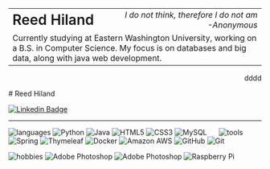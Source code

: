 <table width="100%"> <!-- Markdown formats this header weird -->
  <tr>
    <td align="left"><span style="font-size: 28px; font-weight: 600;">Reed Hiland</span></td>
    <td align="right">
    <i>I do not think, therefore I do not am<br>-Anonymous</i></td>
  </tr>
  <tr>
    <td colspan="2">Currently studying at Eastern Washington University, working on a B.S. in Computer Science. My focus is on databases and big data, along with java web development.</td>
  </tr>
</table>

<p align="right">dddd</p>
# Reed Hiland


[![Linkedin Badge](https://img.shields.io/badge/-wendel--hiland-blue?style=flat-square&logo=Linkedin&logoColor=white&link=https://www.linkedin.com/in/wendel-hiland/)](https://www.linkedin.com/in/wendel-hiland/)


----
![languages](https://img.shields.io/static/v1?label=&message=languages:&color=111&style=flat-square)
![Python](https://img.shields.io/badge/-Python-black?style=flat-square&logo=Python)
![Java](https://img.shields.io/badge/-java-E34A86?style=flat-square&logo=java)
![HTML5](https://img.shields.io/badge/-HTML5-E34F26?style=flat-square&logo=html5&logoColor=white)
![CSS3](https://img.shields.io/badge/-CSS3-1572B6?style=flat-square&logo=css3)
![MySQL](https://img.shields.io/badge/-MySQL-black?style=flat-square&logo=mysql)
&nbsp;&nbsp;&nbsp;&nbsp;
![tools](https://img.shields.io/static/v1?label=&message=tools:&color=111&style=flat-square)
![Spring](https://img.shields.io/badge/spring%20MVC-%236DB33F.svg?style=flat-square&logo=spring&logoColor=white)
![Thymeleaf](https://img.shields.io/badge/Thymeleaf-%23005C0F.svg?style=flat-square&logo=Thymeleaf&logoColor=white)
![Docker](https://img.shields.io/badge/-Docker-black?style=flat-square&logo=docker)
![Amazon AWS](https://img.shields.io/badge/Amazon%20AWS-232F3E?style=flat-square&logo=amazon-aws)
![GitHub](https://img.shields.io/badge/-GitHub-181717?style=flat-square&logo=github)
![Git](https://img.shields.io/badge/-Git-black?style=flat-square&logo=git)


![hobbies](https://img.shields.io/static/v1?label=&message=hobbies:&color=111&style=flat-square)
![Adobe Photoshop](https://img.shields.io/badge/Adobe%20Photoshop-%2331A8FF.svg?style=flat-square&logo=adobe%20photoshop&logoColor=white)
![Adobe Photoshop](https://img.shields.io/badge/Inventor-dcaf04.svg?style=flat-square&logo=autodesk&logoColor=white)
![Raspberry Pi](https://img.shields.io/badge/-Raspberry%20Pi-C51A4A?style=flat-square&logo=Raspberry-Pi)



<!--
**r-hiland/r-hiland** is a ✨ _special_ ✨ repository because its `README.md` (this file) appears on your GitHub profile.

Here are some ideas to get you started:

- 🔭 I’m currently working on ...
- 🌱 I’m currently learning ...
- 👯 I’m looking to collaborate on ...
- 🤔 I’m looking for help with ...
- 💬 Ask me about ...
- 📫 How to reach me: ...
- 😄 Pronouns: ...
- ⚡ Fun fact: ...
-->
